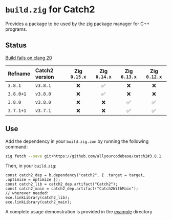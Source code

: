 # `build.zig` for Catch2

Provides a package to be used by the zig package manager for C++ programs.

## Status

[Build fails on clang 20](https://github.com/catchorg/Catch2/issues/2991)

| Refname   | Catch2 version | Zig `0.15.x` | Zig `0.14.x` | Zig `0.13.x` | Zig `0.12.x` |
|:----------|:---------------|:------------:|:------------:|:------------:|:------------:|
| `3.8.1`   | `v3.8.1`       | ❌           | ✅           | ❌           | ❌           |
| `3.8.0+1` | `v3.8.0`       | ❌           | ✅           | ❌           | ❌           |
| `3.8.0`   | `v3.8.0`       | ❌           | ❌           | ✅           | ✅           |
| `3.7.1+1` | `v3.7.1`       | ❌           | ❌           | ✅           | ✅           |

## Use

Add the dependency in your `build.zig.zon` by running the following command:
```bash
zig fetch --save git+https://github.com/allyourcodebase/catch2#3.8.1
```

Then, in your `build.zig`:
```zig
const catch2_dep = b.dependency("catch2", { .target = target, .optimize = optimize });
const catch2_lib = catch2_dep.artifact("Catch2");
const catch2_main = catch2_dep.artifact("Catch2WithMain");
// wherever needed:
exe.linkLibrary(catch2_lib);
exe.linkLibrary(catch2_main);
```

A complete usage demonstration is provided in the [example](example) directory
